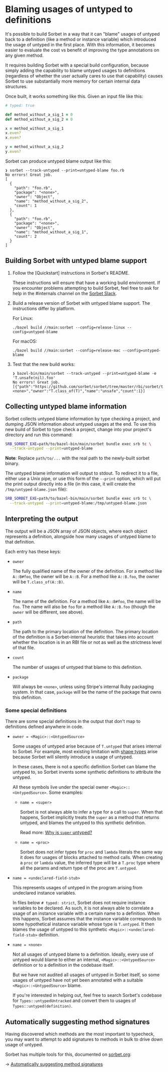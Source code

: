 # Blaming usages of untyped to definitions

It's possible to build Sorbet in a way that it can "blame" usages of untyped
back to a definition (like a method or instance variable) which introduced the
usage of untyped in the first place. With this information, it becomes easier to
evaluate the cost vs benefit of improving the type annotations on any given
method.

It requires building Sorbet with a special build configuration, because simply
adding the capability to blame untyped usages to definitions (regardless of
whether the user actually cares to use that capability) causes Sorbet to use
substantially more memory for certain internal data structures.

Once built, it works something like this. Given an input file like this:

```ruby
# typed: true

def method_without_a_sig_1 = 0
def method_without_a_sig_2 = 0

x = method_without_a_sig_1
x.even?
x.even?

y = method_without_a_sig_2
y.even?
```

Sorbet can produce untyped blame output like this:

```
❯ sorbet --track-untyped --print=untyped-blame foo.rb
No errors! Great job.
[
  {
    "path": "foo.rb",
    "package": "<none>",
    "owner": "Object",
    "name": "method_without_a_sig_2",
    "count": 1
  },
  {
    "path": "foo.rb",
    "package": "<none>",
    "owner": "Object",
    "name": "method_without_a_sig_1",
    "count": 2
  }
]
```

## Building Sorbet with untyped blame support

1.  Follow the [Quickstart] instructions in Sorbet's README.

    These instructions will ensure that have a working build environment. If you
    encounter problems attempting to build Sorbet, feel free to ask for help in
    the #internals channel on the [Sorbet Slack](https://sorbet.org/slack).

1.  Build a release version of Sorbet with untyped blame support. The
    instructions differ by platform.

    For Linux:

    ```
    ./bazel build //main:sorbet --config=release-linux --config=untyped-blame
    ```

    For macOS:

    ```
    ./bazel build //main:sorbet --config=release-mac --config=untyped-blame
    ```

1.  Test that the new build works:

    ```
    ❯ bazel-bin/main/sorbet --track-untyped --print=untyped-blame -e 'T.unsafe(nil).foo'
    No errors! Great job.
    [{"path":"https://github.com/sorbet/sorbet/tree/master/rbi/sorbet/t.rbi","package":"<none>","owner":"T.class_of(T)","name":"unsafe","count":1}]
    ```

## Collecting untyped blame information

Sorbet collects untyped blame information by type checking a project, and
dumping JSON information about untyped usages at the end. To use this new build
of Sorbet to type check a project, change into your project's directory and run
this command:

```bash
SRB_SORBET_EXE=path/to/bazel-bin/main/sorbet bundle exec srb tc \
  --track-untyped --print=untyped-blame
```

**Note**: Replace `path/to/...` with the real path to the newly-built sorbet
binary.

The untyped blame information will output to stdout. To redirect it to a file,
either use a Unix pipe, or use this form of the `--print` option, which will put
the print output directly into a file (in this case, it will create the
`/tmp/untyped-blame.json` file):

```bash
SRB_SORBET_EXE=path/to/bazel-bin/main/sorbet bundle exec srb tc \
  --track-untyped --print=untyped-blame:/tmp/untyped-blame.json
```

## Interpreting the output

The output will be a JSON array of JSON objects, where each object represents a
definition, alongside how many usages of untyped blame to that definition.

Each entry has these keys:

- `owner`

  The fully qualified name of the owner of the definition. For a method like
  `A::B#foo`, the owner will be `A::B`. For a method like `A::B.foo`, the owner
  will be `T.class_of(A::B)`.

- `name`

  The name of the definition. For a method like `A::B#foo`, the name will be
  `foo`. The name will also be `foo` for a method like `A::B.foo` (though the
  `owner` will be different, see above).

- `path`

  The path to the primary location of the definition. The primary location of
  the definition is a Sorbet-internal heuristic that takes into account whether
  the location is in an RBI file or not as well as the strictness level of that
  file.

- `count`

  The number of usages of untyped that blame to this definition.

- `package`

  Will always be `<none>`, unless using Stripe's internal Ruby packaging
  system. In that case, `package` will be the name of the package that owns this
  definition.


### Some special definitions

There are some special definitions in the output that don't map to definitions
defined anywhere in code.

- `owner = <Magic>::<UntypedSource>`

  Some usages of untyped arise because of `T.untyped` that arises internal to
  Sorbet. For example, most existing limitation with [shape
  types](https://sorbet.org/docs/shapes) arise because Sorbet will silently
  introduce a usage of untyped.

  In these cases, there is not a specific definition Sorbet can blame the
  untyped to, so Sorbet invents some synthetic definitions to attribute the
  untyped.

  All these symbols live under the special owner `<Magic>::<UntypedSource>`.
  Some examples:

  - `name = <super>`

    Sorbet is not always able to infer a type for a call to `super`. When that
    happens, Sorbet implicitly treats the `super` as a method that returns
    untyped, and blames the untyped to this synthetic definition.

    Read more: [Why is `super` untyped?](https://sorbet.org/docs/faq#why-is-super-untyped-even-when-the-parent-method-has-a-sig)

  - `name = <proc>`

    Sorbet does not infer types for `proc` and `lambda` literals the same way it
    does for usages of blocks attached to method calls. When creating a `proc`
    or `lambda` value, the inferred type will be a `T.proc` type where all the
    params and return type of the proc are `T.untyped`.

- `name = <undeclared-field-stub>`

  This represents usages of untyped in the program arising from undeclared
  instance variables.

  In files below `# typed: strict`, Sorbet does not require instance variables
  to be declared. As such, it is not always able to correlate a usage of an
  instance variable with a certain name to a definition. When this happens,
  Sorbet assumes that the instance variable corresponds to some hypothetical
  instance variable whose type is `T.untyped`. It then blames the usage of
  untyped to this synthetic `<Magic>::<undeclared-field-stub>` definition.

- `name = <none>`

  Not all usages of untyped blame to a definition. Ideally, every use
  of untyped would blame to either an internal, `<Magic>::<UntypedSource>`
  definition or to a definition in the codebase itself.

  But we have not audited all usages of untyped in Sorbet itself, so some usages
  of untyped have not yet been annotated with a suitable
  `<Magic>::<UntypedSource>` blame.

  If you're interested in helping out, feel free to search Sorbet's codebase for
  `Types::untypedUntracked` and convert them to usages of
  `Types::untyped(definition)`.


## Automatically suggesting method signatures

Having discovered which methods are the most important to typecheck, you may
want to attempt to add signatures to methods in bulk to drive down usage of
untyped.

Sorbet has multiple tools for this, documented on
[sorbet.org](https://sorbet.org):

→ [Automatically suggesting method signatures](https://sorbet.org/docs/sig-suggestion)


